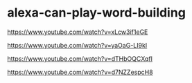 # alexa-can-play-word-building

https://www.youtube.com/watch?v=xLcw3if1eGE

https://www.youtube.com/watch?v=yaOaG-LI9kI

https://www.youtube.com/watch?v=dTHbOQCXqfI

https://www.youtube.com/watch?v=d7NZZespcH8
